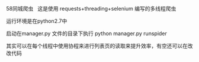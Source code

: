 58同城爬虫
 
这是使用 requests+threading+selenium 编写的多线程爬虫

运行环境是在python2.7中

启动在manager.py 文件的目录下执行 python manager.py runspider 

其实可以在每个线程中使用协程来进行列表页的读取来提升效率，有空还可以在改改代码

